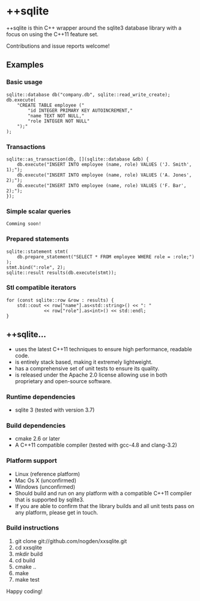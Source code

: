 ++sqlite
========

++sqlite is thin C++ wrapper around the sqlite3 database library with a focus on
using the C++11 feature set.

Contributions and issue reports welcome!

Examples
--------
### Basic usage
    sqlite::database db("company.db", sqlite::read_write_create);
    db.execute(
        "CREATE TABLE employee ("
            "id INTEGER PRIMARY KEY AUTOINCREMENT,"
            "name TEXT NOT NULL,"
            "role INTEGER NOT NULL"
        ");"
    );

### Transactions
    sqlite::as_transaction(db, [](sqlite::database &db) {
        db.execute("INSERT INTO employee (name, role) VALUES ('J. Smith', 1);");
        db.execute("INSERT INTO employee (name, role) VALUES ('A. Jones', 2);");
        db.execute("INSERT INTO employee (name, role) VALUES ('F. Bar', 2);");
    });

### Simple scalar queries
    Comming soon!

### Prepared statements
    sqlite::statement stmt(
        db.prepare_statement("SELECT * FROM employee WHERE role = :role;")
    );
    stmt.bind(":role", 2);
    sqlite::result results(db.execute(stmt));

### Stl compatible iterators
    for (const sqlite::row &row : results) {
        std::cout << row["name"].as<std::string>() << ": "
                  << row["role"].as<int>() << std::endl;
    }

++sqlite...
-----------
 * uses the latest C++11 techniques to ensure high performance, readable code.
 * is entirely stack based, making it extremely lightweight.
 * has a comprehensive set of unit tests to ensure its quality.
 * is released under the Apache 2.0 license allowing use in both proprietary and
   open-source software.

### Runtime dependencies
 * sqlite 3 (tested with version 3.7)

### Build dependencies
 * cmake 2.6 or later
 * A C++11 compatible compiler (tested with gcc-4.8 and clang-3.2)

### Platform support
 * Linux    (reference platform)
 * Mac Os X (unconfirmed)
 * Windows  (unconfirmed)
 * Should build and run on any platform with a compatible C++11 compiler that is
   supported by sqlite3.
 * If you are able to confirm that the library builds and all unit tests pass on
   any platform, please get in touch.

### Build instructions
 1. git clone git://github.com/nogden/xxsqlite.git
 2. cd xxsqlite
 3. mkdir build
 4. cd build
 5. cmake ..
 6. make
 7. make test

Happy coding!
